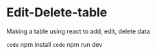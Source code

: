 # Edit-Delete-table
Making a table using react to add, edit, delete data

`code` npm install
`code` npm run dev
